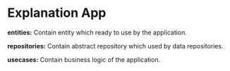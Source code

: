 # Explanation App

**entities:** Contain entity which ready to use by the application.

**repositories:** Contain abstract repository which used by data repositories.

**usecases:** Contain business logic of the application.

